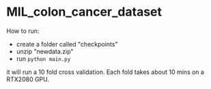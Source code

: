 # MIL_colon_cancer_dataset
How to run:  
* create a folder called "checkpoints"  
* unzip "newdata.zip"  
* run ```python main.py```  

it will run a 10 fold cross validation. Each fold takes about 10 mins on a RTX2080 GPU.

